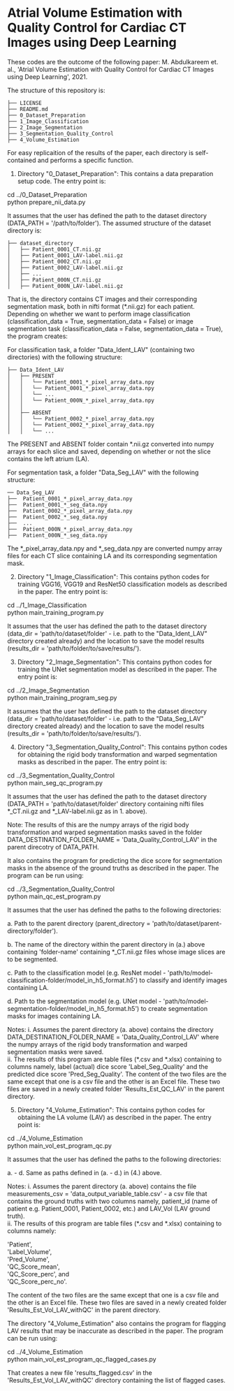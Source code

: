 Atrial Volume Estimation with Quality Control for Cardiac CT Images using Deep Learning
============

These codes are the outcome of the following paper: M. Abdulkareem  et. al., 'Atrial Volume Estimation with Quality Control for Cardiac CT Images using Deep Learning', 2021.  

The structure of this repository is: 

    ├── LICENSE
    ├── README.md          
    ├── 0_Dataset_Preparation
    ├── 1_Image_Classification
    ├── 2_Image_Segmentation
    ├── 3_Segmentation_Quality_Control
    ├── 4_Volume_Estimation

For easy replicaition of the results of the paper, each directory is self-contained and performs a specific function. 



1. Directory "0_Dataset_Preparation": This contains a data preparation setup code. The entry point is: 

cd ../0_Dataset_Preparation\
python prepare_nii_data.py

It assumes that the user has defined the path to the dataset directory (DATA_PATH = '/path/to/folder'). The assumed structure of the dataset directory is: 

    ├── dataset_directory
    │   ├── Patient_0001_CT.nii.gz      
    │   ├── Patient_0001_LAV-label.nii.gz        
    │   ├── Patient_0002_CT.nii.gz      
    │   ├── Patient_0002_LAV-label.nii.gz 
    │   ├── ...   
    │   ├── Patient_000N_CT.nii.gz      
    │   ├── Patient_000N_LAV-label.nii.gz

That is, the directory contains CT images and their corresponding segmentation mask, both in nifti format (\*.nii.gz) for each patient. Depending on whether we want to perform image classification (classification_data = True, segmentation_data = False) or image segmentation task (classification_data = False, segmentation_data = True), the program creates: 

For classification task, a folder "Data_Ident_LAV" (containing two directories) with the following structure: 

    ├── Data_Ident_LAV
    │   ├── PRESENT      
    │   │   └── Patient_0001_*_pixel_array_data.npy    
    │   │   └── Patient_0001_*_pixel_array_data.npy 
    │   │   └── ... 
    │   │   └── Patient_000N_*_pixel_array_data.npy
    │   │   
    │   ├── ABSENT      
    │   │   └── Patient_0002_*_pixel_array_data.npy    
    │   │   └── Patient_0002_*_pixel_array_data.npy
    │   │   └── ... 
    
The PRESENT and ABSENT folder contain \*.nii.gz converted into numpy arrays for each slice and saved, depending on whether or not the slice contains the left atrium (LA). 

For segmentation task, a folder "Data_Seg_LAV" with the following structure: 

    ── Data_Seg_LAV      
    ├──  Patient_0001_*_pixel_array_data.npy    
    ├──  Patient_0001_*_seg_data.npy
    ├──  Patient_0002_*_pixel_array_data.npy    
    ├──  Patient_0002_*_seg_data.npy
    ├──  ... 
    ├──  Patient_000N_*_pixel_array_data.npy    
    ├──  Patient_000N_*_seg_data.npy

The \*\_pixel_array_data.npy and \*\_seg_data.npy are converted numpy array files for each CT slice containing LA and its corresponding segmentation mask. 



2. Directory "1_Image_Classification": This contains python codes for training VGG16, VGG19 and ResNet50 classification models as described in the paper. The entry point is: 

cd ../1_Image_Classification\
python main_training_program.py

It assumes that the user has defined the path to the dataset directory (data_dir = 'path/to/dataset/folder' - i.e. path to the "Data_Ident_LAV" directory created already) and the location to save the model results (results_dir = 'path/to/folder/to/save/results/').



3. Directory "2_Image_Segmentation": This contains python codes for training the UNet segmentation model as described in the paper. The entry point is: 

cd ../2_Image_Segmentation\
python main_training_program_seg.py

It assumes that the user has defined the path to the dataset directory (data_dir = 'path/to/dataset/folder' - i.e. path to the "Data_Seg_LAV" directory created already) and the location to save the model results (results_dir = 'path/to/folder/to/save/results/').



4. Directory "3_Segmentation_Quality_Control": This contains python codes for obtaining the rigid body transformation and warped segmentation masks as described in the paper. The entry point is: 

cd ../3_Segmentation_Quality_Control\
python main_seg_qc_program.py

It assumes that the user has defined the path to the dataset directory (DATA_PATH = 'path/to/dataset/folder' directory containing nifti files \*_CT.nii.gz and \*_LAV-label.nii.gz as in 1. above).

Note: The results of this are the numpy arrays of the rigid body transformation and warped segmentation masks saved in the folder DATA_DESTINATION_FOLDER_NAME = 'Data_Quality_Control_LAV' in the parent direcotry of DATA_PATH.

It also contains the program for predicting the dice score for segmentation masks in the absence of the ground truths as described in the paper. The program can be run using:  

cd ../3_Segmentation_Quality_Control\
python main_qc_est_program.py

It assumes that the user has defined the paths to the following directories: 

a. Path to the parent directory (parent_directory = 'path/to/dataset/parent-directory/folder'). 

b. The name of the directory within the parent directory in (a.) above containing 'folder-name' containing \*\_CT.nii.gz files whose image slices are to be segmented. 

c. Path to the classification model (e.g. ResNet model - 'path/to/model-classification-folder/model_in_h5_format.h5') to classify and identify images containing LA. 

d. Path to the segmentation model (e.g. UNet model - 'path/to/model-segmentation-folder/model_in_h5_format.h5') to create segmentation masks for images containing LA.

Notes: 
i. Assumes the parent directory (a. above) contains the directory DATA_DESTINATION_FOLDER_NAME = 'Data_Quality_Control_LAV' where the numpy arrays of the rigid body transformation and warped segmentation masks were saved. \
ii. The results of this program are table files (\*.csv and \*.xlsx) containing to columns namely, label (actual) dice score 'Label_Seg_Quality' and the predicted dice score 'Pred_Seg_Quality'. The content of the two files are the same except that one is a csv file and the other is an Excel file. These two files are saved in a newly created folder 'Results_Est_QC_LAV' in the parent directory. 



5. Directory "4_Volume_Estimation":  This contains python codes for obtaining the LA volume (LAV) as described in the paper. The entry point is: 

cd ../4_Volume_Estimation\
python main_vol_est_program_qc.py

It assumes that the user has defined the paths to the following directories: 

a. - d. Same as paths defined in (a. - d.) in (4.) above. 

Notes: 
i. Assumes the parent directory (a. above) contains the file measurements_csv = 'data_output_variable_table.csv' - a csv file that contains the ground truths with two columns namely, patient_id (name of patient e.g. Patient_0001, Patient_0002, etc.) and LAV_Vol (LAV ground truth). \
ii. The results of this program are table files (\*.csv and \*.xlsx) containing to columns namely: 

'Patient', \
'Label_Volume', \
'Pred_Volume', \
'QC_Score_mean', \
'QC_Score_perc', and \
'QC_Score_perc_no'.

The content of the two files are the same except that one is a csv file and the other is an Excel file. These two files are saved in a newly created folder 'Results_Est_Vol_LAV_withQC' in the parent directory. 

The directory "4_Volume_Estimation" also contains the program for flagging LAV results that may be inaccurate as described in the paper. The program can be run using: 

cd ../4_Volume_Estimation\
python main_vol_est_program_qc_flagged_cases.py

That creates a new file 'results_flagged.csv' in the 'Results_Est_Vol_LAV_withQC' directory containing the list of flagged cases. 


